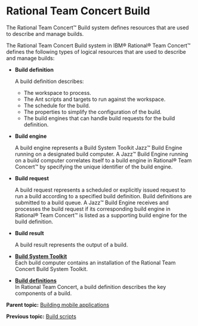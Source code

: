 # Rational Team Concert Build

The Rational Team Concert™ Build system defines resources that are used to describe and manage builds.

The Rational Team Concert Build system in IBM® Rational® Team Concert™ defines the following types of logical resources that are used to describe and manage builds:

-   **Build definition**

    A build definition describes:

    -   The workspace to process.
    -   The Ant scripts and targets to run against the workspace.
    -   The schedule for the build.
    -   The properties to simplify the configuration of the build.
    -   The build engines that can handle build requests for the build definition.
-   **Build engine**

    A build engine represents a Build System Toolkit Jazz™ Build Engine running on a designated build computer. A Jazz™ Build Engine running on a build computer correlates itself to a build engine in Rational® Team Concert™ by specifying the unique identifier of the build engine.

-   **Build request**

    A build request represents a scheduled or explicitly issued request to run a build according to a specified build definition. Build definitions are submitted to a build queue. A Jazz™ Build Engine receives and processes the build request if its corresponding build engine in Rational® Team Concert™ is listed as a supporting build engine for the build definition.

-   **Build result**

    A build result represents the output of a build.


-   **[Build System Toolkit](../topics/plugins_worklight_buildtoolkit.md)**  
Each build computer contains an installation of the Rational Team Concert Build System Toolkit.
-   **[Build definitions](../topics/plugins_worklight_builddef.md)**  
In Rational Team Concert, a build definition describes the key components of a build.

**Parent topic:** [Building mobile applications](../topics/plugins_worklight_build.md)

**Previous topic:** [Build scripts](../topics/plugins_worklight_buildtemplates.md)

